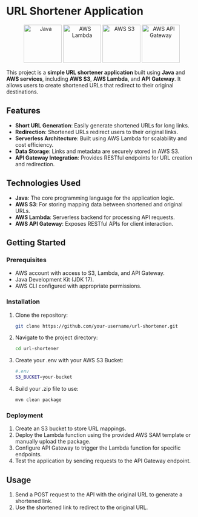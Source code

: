 # URL Shortener Application

<p align="center"> <img src="https://cdn-icons-png.flaticon.com/512/5968/5968282.png" alt="Java" width="100" height="100"/> <img src="https://upload.wikimedia.org/wikipedia/commons/thumb/5/5c/Amazon_Lambda_architecture_logo.svg/800px-Amazon_Lambda_architecture_logo.svg.png" alt="AWS Lambda" width="100" height="100"/> <img src="https://encrypted-tbn0.gstatic.com/images?q=tbn:ANd9GcQ-DgaVlN8dTlh9pQuxPEUFaN1hl8ukuPUolQ&s" alt="AWS S3" width="100" height="100"/> <img src="https://seeklogo.com/images/A/aws-api-gateway-logo-368082D845-seeklogo.com.png" alt="AWS API Gateway" width="100" height="100"/> </p>

This project is a **simple URL shortener application** built using **Java** and **AWS services**, including **AWS S3**, **AWS Lambda**, and **API Gateway**. It allows users to create shortened URLs that redirect to their original destinations.

## Features

- **Short URL Generation**: Easily generate shortened URLs for long links.
- **Redirection**: Shortened URLs redirect users to their original links.
- **Serverless Architecture**: Built using AWS Lambda for scalability and cost efficiency.
- **Data Storage**: Links and metadata are securely stored in AWS S3.
- **API Gateway Integration**: Provides RESTful endpoints for URL creation and redirection.

## Technologies Used

- **Java**: The core programming language for the application logic.
- **AWS S3**: For storing mapping data between shortened and original URLs.
- **AWS Lambda**: Serverless backend for processing API requests.
- **AWS API Gateway**: Exposes RESTful APIs for client interaction.

## Getting Started

### Prerequisites

- AWS account with access to S3, Lambda, and API Gateway.
- Java Development Kit (JDK 17).
- AWS CLI configured with appropriate permissions.

### Installation

1. Clone the repository:
   ```bash
   git clone https://github.com/your-username/url-shortener.git
   ```
2. Navigate to the project directory:
   ```bash
   cd url-shortener
   ```
3. Create your .env with your AWS S3 Bucket:
   ```bash
   #.env
   S3_BUCKET=your-bucket
   ```
4. Build your .zip file to use:
   ```bash
   mvn clean package
   ```

### Deployment

1. Create an S3 bucket to store URL mappings.
2. Deploy the Lambda function using the provided AWS SAM template or manually upload the package.
3. Configure API Gateway to trigger the Lambda function for specific endpoints.
4. Test the application by sending requests to the API Gateway endpoint.

## Usage

1. Send a POST request to the API with the original URL to generate a shortened link.
2. Use the shortened link to redirect to the original URL.

